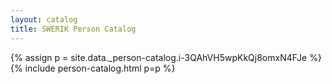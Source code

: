 ```yaml
---
layout: catalog
title: SWERIK Person Catalog
---
```

{% assign p = site.data._person-catalog.i-3QAhVH5wpKkQj8omxN4FJe %}
{% include person-catalog.html p=p %}


